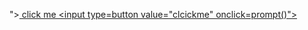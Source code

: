 "><a href="https://www.google.com"> click me <input type=button value="clcickme" onclick=prompt()"> </a>
